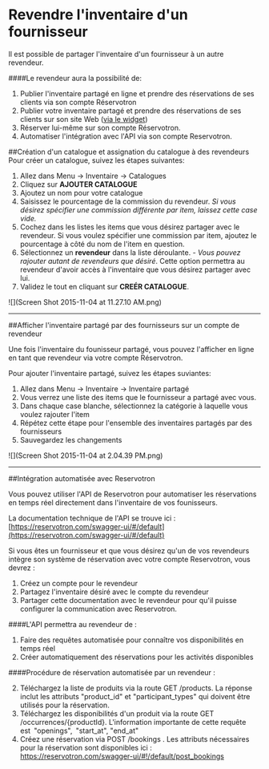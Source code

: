 # Revendre l'inventaire d'un fournisseur

Il est possible de partager l'inventaire d'un fournisseur à un autre revendeur. 

####Le revendeur aura la possibilité de: 
1. Publier l'inventaire partagé en ligne et prendre des réservations de ses clients via son compte Réservotron
2. Publier votre inventaire partagé et prendre des réservations de ses clients sur son site Web ([via le widget](ajouter_reservotron_sur_votre_site.md))
3. Réserver lui-même sur son compte Réservotron. 
4. Automatiser l'intégration avec l'API via son compte Reservotron.

##Création d'un catalogue et assignation du catalogue à des revendeurs
Pour créer un catalogue, suivez les étapes suivantes:
1. Allez dans Menu → Inventaire → Catalogues
2. Cliquez sur **AJOUTER CATALOGUE**
3. Ajoutez un nom pour votre catalogue
4. Saisissez le pourcentage de la commission du revendeur. *Si vous désirez spécifier une commission différente par item, laissez cette case vide.*
5. Cochez dans les listes les items que vous désirez partager avec le revendeur. Si vous voulez spécifier une commission par item, ajoutez le pourcentage à côté du nom de l'item en question. 
6. Sélectionnez un **revendeur** dans la liste déroulante. - *Vous pouvez rajouter autant de revendeurs que désiré*. Cette option permettra au revendeur d'avoir accès à l'inventaire que vous désirez partager avec lui.
7. Validez le tout en cliquant sur **CREÉR CATALOGUE**.


![](Screen Shot 2015-11-04 at 11.27.10 AM.png)


****

##Afficher l'inventaire partagé par des fournisseurs sur un compte de revendeur

Une fois l'inventaire du founisseur partagé, vous pouvez l'afficher en ligne en tant que revendeur via votre compte Réservotron. 

Pour ajouter l'inventaire partagé, suivez les étapes suviantes:

1. Allez dans Menu → Inventaire → Inventaire partagé
2. Vous verrez une liste des items que le fournisseur a partagé avec vous.
3. Dans chaque case blanche, sélectionnez la catégorie à laquelle vous voulez rajouter l'item
4. Répétez cette étape pour l'ensemble des inventaires partagés par des fournisseurs
5. Sauvegardez les changements


![](Screen Shot 2015-11-04 at 2.04.39 PM.png)


****

##Intégration automatisée avec Reservotron

Vous pouvez utiliser l'API de Reservotron pour automatiser les réservations en temps réel directement dans l'inventaire de vos founisseurs. 

La documentation technique de l'API se trouve ici : [https://reservotron.com/swagger-ui/#/default](https://reservotron.com/swagger-ui/#/default)

Si vous êtes un fournisseur et que vous désirez qu'un de vos revendeurs intègre son système de réservation avec votre compte Reservotron, vous devrez : 

1. Créez un compte pour le revendeur
2. Partagez l'inventaire désiré avec le compte du revendeur
3. Partager cette documentation avec le revendeur pour qu'il puisse configurer la communication avec Reservotron.  


####L'API permettra au revendeur de :
1. Faire des requêtes automatisée pour connaître vos disponibilités en temps réel
2. Créer automatiquement des réservations pour les activités disponibles


####Procédure de réservation automatisée par un revendeur :

2. Téléchargez la liste de produits via la route GET /products. La réponse inclut les attributs "product_id" et "participant_types" qui doivent être utilisés pour la réservation.
2. Téléchargez les disponibilités d'un produit via la route GET /occurrences/{productId}.  L'information importante de cette requête est "openings", "start_at", "end_at"
3. Créez une réservation via POST /bookings . Les attributs nécessaires pour la réservation sont disponibles ici : https://reservotron.com/swagger-ui/#!/default/post_bookings

